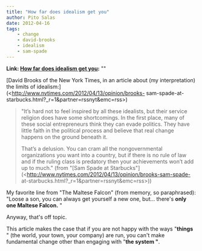 ```yaml
---
title: "How far does idealism get you"
author: Pito Salas
date: 2012-04-16
tags:
    - change
    - david-brooks
    - idealism
    - sam-spade
---
```


**Link: [How far does idealism get you](None):** ""

[David Brooks of the New York Times, in an article about (my interpretation)
the limits of idealism:](<http://www.nytimes.com/2012/04/13/opinion/brooks-
sam-spade-at-starbucks.html?_r=1&partner=rssnyt&emc=rss>)

> "It’s hard not to feel inspired by all these idealists, but their service
> religion does have some shortcomings. In the first place, many of these
> social entrepreneurs think they can evade politics. They have little faith
> in the political process and believe that real change happens on the ground
> beneath it.
>
> That’s a delusion. You can cram all the nongovernmental organizations you
> want into a country, but if there is no rule of law and if the ruling class
> is predatory then your achievements won’t add up to much." (from "[Sam Spade
> at Starbucks"](<http://www.nytimes.com/2012/04/13/opinion/brooks-sam-spade-
> at-starbucks.html?_r=1&partner=rssnyt&emc=rss>))

My favorite line from "The Maltese Falcon" (from memory, so paraphrased):
"Loose a son, you can always get yourself a new one, but… there's **only one
Maltese Falcon.** "

Anyway, that's off topic.

This article makes the case that if you are not happy with the ways
"**things** " (the world, your town, your company) are run, you can't make
fundamental change other than engaging with "**the system "**.


